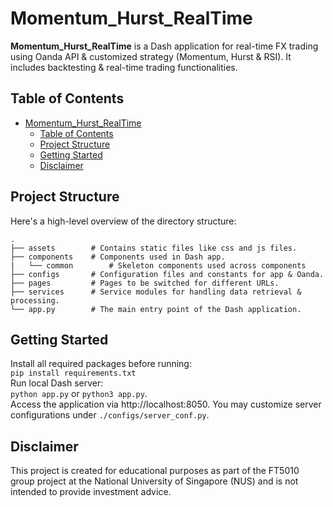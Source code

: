 # Momentum_Hurst_RealTime

__Momentum_Hurst_RealTime__ is a Dash application for real-time FX trading using Oanda API & customized strategy (Momentum, Hurst & RSI). It includes backtesting & real-time trading functionalities.

## Table of Contents

- [Momentum\_Hurst\_RealTime](#momentum_hurst_realtime)
  - [Table of Contents](#table-of-contents)
  - [Project Structure](#project-structure)
  - [Getting Started](#getting-started)
  - [Disclaimer](#disclaimer)

## Project Structure

Here's a high-level overview of the directory structure:

```plaintext
.
├── assets        # Contains static files like css and js files.
├── components    # Components used in Dash app.
|   └── common        # Skeleton components used across components
├── configs       # Configuration files and constants for app & Oanda.
├── pages         # Pages to be switched for different URLs.
├── services      # Service modules for handling data retrieval & processing.
└── app.py        # The main entry point of the Dash application.
```

## Getting Started
Install all required packages before running:\
`pip install requirements.txt`\
Run local Dash server:\
`python app.py` or `python3 app.py`.\
Access the application via http://localhost:8050. You may customize server configurations under `./configs/server_conf.py`.

## Disclaimer

This project is created for educational purposes as part of the FT5010 group project at the National University of Singapore (NUS) and is not intended to provide investment advice.